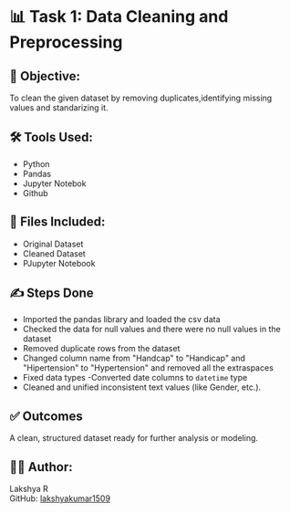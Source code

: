 # :bar_chart: Task 1: Data Cleaning and Preprocessing

## :rocket:  Objective:
 To clean the given dataset by removing duplicates,identifying missing values and standarizing it.

## :hammer_and_wrench: Tools Used:
- Python
- Pandas
- Jupyter Notebok
- Github

## :file_folder: Files Included:
- Original Dataset
- Cleaned Dataset
- PJupyter Notebook

## :writing_hand: Steps Done
- Imported the pandas library and loaded the csv data
- Checked the data for null values and there were no null values in the dataset
- Removed duplicate rows from the dataset
- Changed column name  from "Handcap" to "Handicap" and "Hipertension" to "Hypertension" and removed all the extraspaces
- Fixed data types
  -Converted date columns to `datetime` type
- Cleaned and unified inconsistent text values (like Gender, etc.).

## :white_check_mark: Outcomes
  A clean, structured dataset ready for further analysis or modeling.

## :woman_technologist: Author:
Lakshya R  
GitHub: [lakshyakumar1509](https://github.com/lakshyakumar1509)
